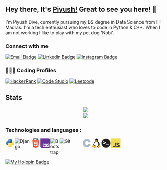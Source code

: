 ## Hey there, It's [Piyush!](https://www.linkedin.com/in/piyush-dive/) Great to see you here!  👋

I'm Piyush Dive, currently pursuing my BS degree in Data Science from IIT Madras. I'm a tech enthusiast who loves to code in Python & C++. When I am not working I like to play with my pet dog 'Nobi'.

### Connect with me 
[![Email Badge](https://img.shields.io/badge/-Email-c14438?style=flat-square&logo=Gmail&logoColor=white&link=mailto:piyushdive835@gmail.com)](mailto:piyushdive835@gmail.com)
[![Linkedin Badge](https://img.shields.io/badge/-LinkedIn-blue?style=flat-square&logo=Linkedin&logoColor=white&link=https://www.linkedin.com/in/piyush-dive/)](https://www.linkedin.com/in/piyush-dive/)
[![Instagram Badge](https://img.shields.io/badge/-Instagram-purple?style=flat-square&logo=instagram&logoColor=white&link=https://instagram.com/piyushdive/)](https://instagram.com/piyush_dive_xd_)

<!-- Activity Graph -->
<!-- [![Piyush's GitHub activity graph](https://activity-graph.herokuapp.com/graph?username=PiyushDive&theme=xcode)](https://github.com/PiyushDive) -->
<!-- ![GitHub Activity Graph](https://activity-graph.herokuapp.com/graph?username=PiyushDive) -->



### 👨🏻‍💻 Coding Profiles

[![HackerRank](https://img.shields.io/badge/-HackerRank-2EC866?style=flat-square&logo=HackerRank&logoColor=white)](https://www.hackerrank.com/Piyush_Dive)
[![Code Studio](https://img.shields.io/badge/Code%20Studio-Piyush%20Dive-orange)](https://www.codingninjas.com/codestudio/profile/93522874-06dc-4673-9aba-055cc57e6f00)
[![Leetcode](https://img.shields.io/badge/-Leetcode-2EC866?style=flat-square&logo=Leetcode&logoColor=critical)](https://leetcode.com/piyush_dive/)



## Stats

<p align = "center">
  <img src = "https://github-readme-stats.vercel.app/api?username=PiyushDive&show_icons=true&theme=dark" width = 400 />

  
  <br>
<!--   <img src = "https://github-readme-streak-stats.herokuapp.com/?user=PiyushDive&theme=dark&hide_border=true" width = 400 /> -->
  <img src="https://github-readme-stats.vercel.app/api/top-langs/?username=PiyushDive&theme=dark&hide_border=true" />
</p>

### Technologies and languages :

<img align="left" alt="Python3" width="30px" src="https://raw.githubusercontent.com/github/explore/80688e429a7d4ef2fca1e82350fe8e3517d3494d/topics/python/python.png" />
<img align="left" alt="Django" width="50px" src="https://www.meme-arsenal.com/memes/6a7e5f808c1548e0c17ddb5c2eb15945.jpg" no />
<img align="left" alt="HTML" width="30px" src="https://raw.githubusercontent.com/github/explore/80688e429a7d4ef2fca1e82350fe8e3517d3494d/topics/html/html.png" />
<img align="left" alt="CSS" width="30px" src="https://raw.githubusercontent.com/github/explore/80688e429a7d4ef2fca1e82350fe8e3517d3494d/topics/css/css.png" />
<img align="left" alt="Bootstrap" width="30px" src="https://avatars.githubusercontent.com/u/2918581?v=4" />
<img align="left" alt="Git" width="70px" src="https://git-scm.com/images/logos/2color-lightbg@2x.png"/>
<img align="left" alt="C" width="30px" src="https://raw.githubusercontent.com/github/explore/80688e429a7d4ef2fca1e82350fe8e3517d3494d/topics/c/c.png" />
<img align="left" alt="Linux" width="30px" src="https://raw.githubusercontent.com/github/explore/80688e429a7d4ef2fca1e82350fe8e3517d3494d/topics/linux/linux.png" />
<img align="left" alt="Terminal" width="30px" src="https://raw.githubusercontent.com/github/explore/d92924b1d925bb134e308bd29c9de6c302ed3beb/topics/terminal/terminal.png" />
<img align="left" alt="Javascript" width="30px" src="https://raw.githubusercontent.com/github/explore/80688e429a7d4ef2fca1e82350fe8e3517d3494d/topics/javascript/javascript.png"/>
<br>
<br>
<br>


[![My Holopin Badge](https://img.shields.io/badge/-Holopin_Badge-blue?style=flat-square&logo=My_Holopin_Badge&logoColor=white)](https://holopin.io/@piyushdive#badges)

<!-- <table>
<tr>
<td>
<img src="https://github-readme-stats.vercel.app/api?username=PiyushDive&include_all_commits=true&count_private=true&show_icons=true&line_height=20&theme=tokyonight"/>
<td><img src="https://github-readme-stats.vercel.app/api/top-langs?username=PiyushDive&show_icons=true&locale=en&layout=compact&theme=tokyonight" />
</td>
</tr>
</table>
<p align="center">
<img align="center" src="https://github-readme-streak-stats.herokuapp.com/?user=PiyushDive&theme=tokyonight" />
</p> -->


<!-- ## :zap: Recent Activity
<!--START_SECTION:activity-->
<!-- 1. 🎉 Merged PR [#94](https://github.com/loveBabbar/CodeHelp-DSA-Busted-Series/pull/94) in [loveBabbar/CodeHelp-DSA-Busted-Series](https://github.com/loveBabbar/CodeHelp-DSA-Busted-Series)
2. 🎉 Merged PR [#93](https://github.com/loveBabbar/CodeHelp-DSA-Busted-Series/pull/93) in [loveBabbar/CodeHelp-DSA-Busted-Series](https://github.com/loveBabbar/CodeHelp-DSA-Busted-Series)
3. 🎉 Merged PR [#92](https://github.com/loveBabbar/CodeHelp-DSA-Busted-Series/pull/92) in [loveBabbar/CodeHelp-DSA-Busted-Series](https://github.com/loveBabbar/CodeHelp-DSA-Busted-Series)
4. 🎉 Merged PR [#91](https://github.com/loveBabbar/CodeHelp-DSA-Busted-Series/pull/91) in [loveBabbar/CodeHelp-DSA-Busted-Series](https://github.com/loveBabbar/CodeHelp-DSA-Busted-Series)
5. 🎉 Merged PR [#88](https://github.com/loveBabbar/CodeHelp-DSA-Busted-Series/pull/88) in [loveBabbar/CodeHelp-DSA-Busted-Series](https://github.com/loveBabbar/CodeHelp-DSA-Busted-Series) -->
<!--END_SECTION:activity-->


<!-- Stats -->
<!-- <hr>
<img align="left" alt="Piyush's Github Stats" src="https://github-readme-stats.vercel.app/api?username=PiyushDive&show_icons=true&hide_border=true&theme=dark&count_private=true" /> -->
<!-- <br> -->

<!-- Languages -->
<!-- <img alt="Language Stats" src="https://github-readme-stats.vercel.app/api/top-langs/?username=PiyushDive&layout=compact&theme=dark" /> -->

<!--
Here are some ideas to get you started:

- 🔭 I’m currently working on ...
- 🌱 I’m currently learning ...
- 👯 I’m looking to collaborate on ...
- 🤔 I’m looking for help with ...
- 💬 Ask me about ...
- 📫 How to reach me: ...
- 😄 Pronouns: ...
- ⚡ Fun fact: ...
-->
